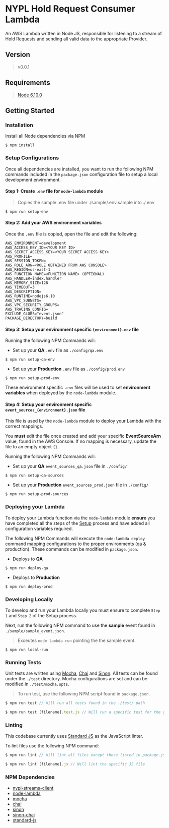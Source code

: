 # NYPL Hold Request Consumer Lambda

An AWS Lambda written in Node JS, responsible for listening to a stream of Hold Requests and sending all valid data to the appropriate Provider.

## Version
> v0.0.1

## Requirements
> [Node 6.10.0](https://nodejs.org/docs/v6.1.0/api/)

## Getting Started

### Installation

Install all Node dependencies via NPM
```console
$ npm install
```

### Setup Configurations

Once all dependencies are installed, you want to run the following NPM commands included in the `package.json` configuration file to setup a local development environment.

#### Step 1: Create `.env` file for `node-lambda` module
> Copies the sample .env file under ./sample/.env.sample into ./.env

```console
$ npm run setup-env
```

#### Step 2: Add your AWS environment variables
Once the `.env` file is copied, open the file and edit the following:
```console
AWS_ENVIRONMENT=development
AWS_ACCESS_KEY_ID=<YOUR KEY ID>
AWS_SECRET_ACCESS_KEY=<YOUR SECRET ACCESS KEY>
AWS_PROFILE=
AWS_SESSION_TOKEN=
AWS_ROLE_ARN=<ROLE OBTAINED FROM AWS CONSOLE>
AWS_REGION=us-east-1
AWS_FUNCTION_NAME=<FUNCTION NAME> (OPTIONAL)
AWS_HANDLER=index.handler
AWS_MEMORY_SIZE=128
AWS_TIMEOUT=3
AWS_DESCRIPTION=
AWS_RUNTIME=nodejs6.10
AWS_VPC_SUBNETS=
AWS_VPC_SECURITY_GROUPS=
AWS_TRACING_CONFIG=
EXCLUDE_GLOBS="event.json"
PACKAGE_DIRECTORY=build
```

#### Step 3: Setup your environment specific `{environment}.env` file
Running the following NPM Commands will:

* Set up your **QA** `.env` file as `./config/qa.env`
```console
$ npm run setup-qa-env
```

* Set up your **Production** `.env` file as `./config/prod.env`
```console
$ npm run setup-prod-env
```

These environment specific `.env` files will be used to set **environment variables** when deployed by the `node-lambda` module.

#### Step 4: Setup your environment specific `event_sources_{environment}.json` file
This file is used by the `node-lambda` module to deploy your Lambda with the correct mappings.

You **must** edit the file once created and add your specific **EventSourceArn** value, found in the AWS Console. If no mapping is necessary, update the file to an empty object `{}`.

Running the following NPM Commands will:

* Set up your **QA** `event_sources_qa.json` file in `./config/`
```console
$ npm run setup-qa-sources
```

* Set up your **Production** `event_sources_prod.json` file in `./config/`
```console
$ npm run setup-prod-sources
```

### Deploying your Lambda
To deploy your Lambda function via the `node-lambda` module __**ensure**__ you have completed all the steps of the [Setup](#setup-configurations) process and have added all configuration variables required.

The following NPM Commands will execute the `node-lambda deploy` command mapping configurations to the proper environments (qa & production). These commands can be modified in `package.json`.

* Deploys to **QA**
```console
$ npm run deploy-qa
```

* Deploys to **Production**
```console
$ npm run deploy-prod
```

### Developing Locally
To develop and run your Lambda locally you must ensure to complete `Step 1` and `Step 2` of the Setup process.

Next, run the following NPM command to use the **sample** event found in `./sample/sample_event.json`.

> Exceutes `node lambda run` pointing the the sample event.
```console
$ npm run local-run
```

### Running Tests
Unit tests are written using [Mocha](https://github.com/mochajs/mocha), [Chai](https://github.com/chaijs) and [Sinon](https://github.com/domenic/sinon-chai). All tests can be found under the `./test` directory. Mocha configurations are set and can be modified in `./test/mocha.opts`.

> To run test, use the following NPM script found in `package.json`.

```javascript
$ npm run test // Will run all tests found in the ./test/ path
```

```javascript
$ npm run test [filename].test.js // Will run a specific test for the given filename
```
### Linting
This codebase currently uses [Standard JS](https://www.npmjs.com/package/standard) as the JavaScript linter.

To lint files use the following NPM command:
```javascript
$ npm run lint // Will lint all files except those listed in package.json under standard->ignore
```

```javascript
$ npm run lint [filename].js // Will lint the specific JS file
```

### NPM Dependencies
* [nypl-streams-client](https://www.npmjs.com/package/@nypl/nypl-streams-client)
* [node-lambda](https://www.npmjs.com/package/node-lambda)
* [mocha](https://www.npmjs.com/package/mocha)
* [chai](https://www.npmjs.com/package/chai)
* [sinon](https://www.npmjs.com/package/sinon)
* [sinon-chai](https://www.npmjs.com/package/sinon-chai)
* [standard-js](https://www.npmjs.com/package/standard)
